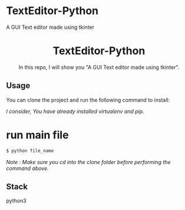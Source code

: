 # TextEditor-Python
A GUI Text editor made using tkinter


<div align="center"><h1> TextEditor-Python </h1> </div>
<div align="center"> In this repo, I will show you  "A GUI Text editor made using tkinter". </div>


Usage
-------
You can clone the project and run the following command to install: 

*I consider, You have already installed virtualenv and pip.*



# run main file 
```bash
$ python file_name
```

*Note  : Make sure you cd into the *clone* folder before performing the command above.*


Stack
------
python3




